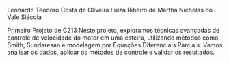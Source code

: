 Leonardo Teodoro Costa de Oliveira
Luiza Ribeiro de Martha
Nicholas do Vale Siécola

Primeiro Projeto de C213
Neste projeto, exploramos técnicas avançadas de controle de velocidade do motor em uma esteira, utilizando métodos como Smith, Sundaresan e modelagem por Equações Diferenciais Parciais. Vamos analisar os dados, aplicar os métodos de controle e validar os resultados.
